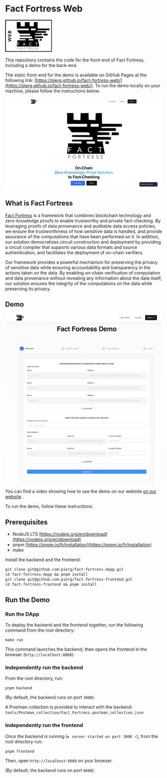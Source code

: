 # Fact Fortress Web
<p align="left">
  <img src="./docs/logo-web-500.png" alt="Fact Fortress Logo" width="150"/>
</p>

This repository contains the code for the front-end of Fact Fortress, including a demo for the back-end.

The static front-end for the demo is available on GitHub Pages at the following link: [https://pierg.github.io/fact-fortress-web/](https://pierg.github.io/fact-fortress-web/). To run the demo locally on your machine, please follow the instructions below.

<p align="center">
  <img src="./docs/website.png" alt="Fact Fortress Home Page" width="500"/>
</p>


## What is Fact Fortress

[Fact Fortress](https://pierg.github.io/fact-fortress-web/) is a framework that combines blockchain technology and zero-knowledge proofs to enable trustworthy and private fact-checking. 
By leveraging proofs of data provenance and auditable data access policies, we ensure the trustworthiness of how sensitive data is handled, and provide assurance of the computations that have been performed on it.
In addition, our solution democratizes circuit construction and deployment by providing a circuit compiler that supports various data formats and source authentication, and facilitates the deployment of on-chain verifiers.

Our framework provides a powerful mechanism for preserving the privacy of sensitive data while ensuring accountability and transparency in the actions taken on the data. By enabling on-chain verification of computation and data provenance without revealing any information about the data itself, our solution ensures the integrity of the computations on the data while preserving its privacy.



## Demo 

<p align="center">
  <img src="./docs/demo.png" alt="Front-end" width="500"/>
</p>


You can find a video showing how to use the demo on our website
[on our website](https://pierg.github.io/fact-fortress-web/demo) .


To run the demo, follow these instructions:


## Prerequisites

- NodeJS LTS [https://nodejs.org/en/download](https://nodejs.org/en/download)
- pnpm [https://pnpm.io/fr/installation](https://pnpm.io/fr/installation)
- make

Install the backend and the frontend:

```
git clone git@github.com:pierg/fact-fortress-dapp.git
cd fact-fortress-dapp && pnpm install
git clone git@github.com:pierg/fact-fortress-frontend.git
cd fact-fortress-frontend && pnpm install
```

## Run the Demo

### Run the DApp

To deploy the backend and the frontend together, run the following command from the root directory:

```
make run
```

This command launches the backend, then opens the frontend in the browser (`http://localhost:8080`).

### Independently run the backend

From the root directory, run:

```
pnpm backend
```

(By default, the backend runs on port `3000`).

A Postman collection is provided to interact with the backend: `tools/Postman_collection/Fact_Fortress.postman_collection.json`

### Independently run the frontend


*Once the backend is running* (`► server started on port 3000 ✓`), from the root directory run:

```
pnpm frontend
```

Then, open `http://localhost:8080` on your browser.

(By default, the backend runs on port `8080`).